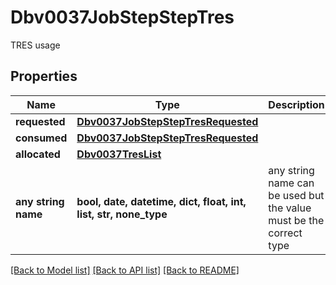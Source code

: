 # Dbv0037JobStepStepTres

TRES usage

## Properties
Name | Type | Description | Notes
------------ | ------------- | ------------- | -------------
**requested** | [**Dbv0037JobStepStepTresRequested**](Dbv0037JobStepStepTresRequested.md) |  | [optional] 
**consumed** | [**Dbv0037JobStepStepTresRequested**](Dbv0037JobStepStepTresRequested.md) |  | [optional] 
**allocated** | [**Dbv0037TresList**](Dbv0037TresList.md) |  | [optional] 
**any string name** | **bool, date, datetime, dict, float, int, list, str, none_type** | any string name can be used but the value must be the correct type | [optional]

[[Back to Model list]](../README.md#documentation-for-models) [[Back to API list]](../README.md#documentation-for-api-endpoints) [[Back to README]](../README.md)


